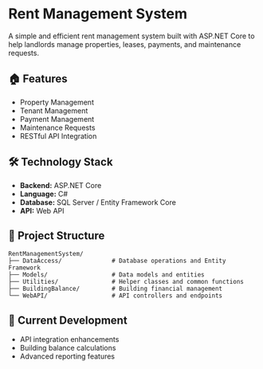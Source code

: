 
# Rent Management System

A simple and efficient rent management system built with ASP.NET Core to help landlords manage properties, leases, payments, and maintenance requests.

## 🏠 Features

- Property Management
- Tenant Management
- Payment Management
- Maintenance Requests
- RESTful API Integration

## 🛠️ Technology Stack

- **Backend:** ASP.NET Core
- **Language:** C#
- **Database:** SQL Server / Entity Framework Core
- **API:** Web API

## 📁 Project Structure

```
RentManagementSystem/
├── DataAccess/              # Database operations and Entity Framework
├── Models/                  # Data models and entities
├── Utilities/               # Helper classes and common functions
├── BuildingBalance/         # Building financial management
└── WebAPI/                  # API controllers and endpoints
```

## 🚧 Current Development

- API integration enhancements
- Building balance calculations
- Advanced reporting features
